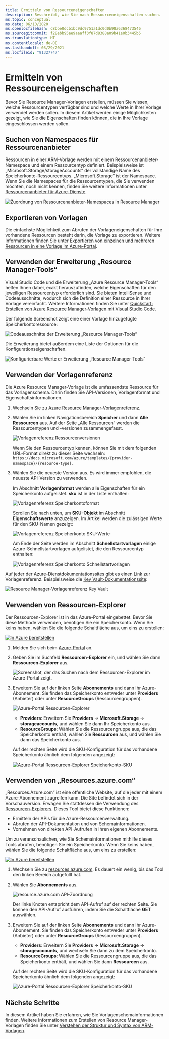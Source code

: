```yaml
---
title: Ermitteln von Ressourceneigenschaften
description: Beschreibt, wie Sie nach Ressourceneigenschaften suchen.
ms.topic: conceptual
ms.date: 06/10/2020
ms.openlocfilehash: c8bbe0dcb1bc9dc9751a1dc0d0b98a6368473546
ms.sourcegitcommit: f28ebb95ae9aaaff3f87d8388a09b41e0b3445b5
ms.translationtype: HT
ms.contentlocale: de-DE
ms.lasthandoff: 03/29/2021
ms.locfileid: "91327747"
---
```

# <a name="discover-resource-properties"></a>Ermitteln von Ressourceneigenschaften

Bevor Sie Resource Manager-Vorlagen erstellen, müssen Sie wissen, welche Ressourcentypen verfügbar sind und welche Werte in Ihrer Vorlage verwendet werden sollen. In diesem Artikel werden einige Möglichkeiten gezeigt, wie Sie die Eigenschaften finden können, die in Ihre Vorlage eingeschlossen werden sollen.

## <a name="find-resource-provider-namespaces"></a>Suchen von Namespaces für Ressourcenanbieter

Ressourcen in einer ARM-Vorlage werden mit einem Ressourcenanbieter-Namespace und einem Ressourcentyp definiert. Beispielsweise ist „Microsoft.Storage/storageAccounts“ der vollständige Name des Speicherkonto-Ressourcentyps. „Microsoft.Storage“ ist der Namespace. Wenn Sie die Namespaces für die Ressourcentypen, die Sie verwenden möchten, noch nicht kennen, finden Sie weitere Informationen unter [Ressourcenanbieter für Azure-Dienste](../management/azure-services-resource-providers.md).

![Zuordnung von Ressourcenanbieter-Namespaces in Resource Manager](./media/view-resources/resource-provider-namespace-and-azure-service-mapping.png)

## <a name="export-templates"></a>Exportieren von Vorlagen

Die einfachste Möglichkeit zum Abrufen der Vorlageneigenschaften für Ihre vorhandene Ressourcen besteht darin, die Vorlage zu exportieren. Weitere Informationen finden Sie unter [Exportieren von einzelnen und mehreren Ressourcen in eine Vorlage im Azure-Portal](./export-template-portal.md).

## <a name="use-resource-manager-tools-extension"></a>Verwenden der Erweiterung „Resource Manager-Tools“

Visual Studio Code und die Erweiterung „Azure Resource Manager-Tools“ helfen Ihnen dabei, exakt herauszufinden, welche Eigenschaften für den jeweiligen Ressourcentyp erforderlich sind. Sie bieten IntelliSense und Codeausschnitte, wodurch sich die Definition einer Ressource in Ihrer Vorlage vereinfacht. Weitere Informationen finden Sie unter [Quickstart: Erstellen von Azure Resource Manager-Vorlagen mit Visual Studio Code](./quickstart-create-templates-use-visual-studio-code.md#add-an-azure-resource).

Der folgende Screenshot zeigt eine einer Vorlage hinzugefügte Speicherkontoressource:

![Codeausschnitte der Erweiterung „Resource Manager-Tools“](./media/view-resources/resource-manager-tools-extension-snippets.png)

Die Erweiterung bietet außerdem eine Liste der Optionen für die Konfigurationseigenschaften.

![Konfigurierbare Werte er Erweiterung „Resource Manager-Tools“](./media/view-resources/resource-manager-tools-extension-configurable-properties.png)

## <a name="use-template-reference"></a>Verwenden der Vorlagenreferenz

Die Azure Resource Manager-Vorlage ist die umfassendste Ressource für das Vorlagenschema. Darin finden Sie API-Versionen, Vorlagenformat und Eigenschaftsinformationen.

1. Wechseln Sie zu [Azure Resource Manager-Vorlagenreferenz](/azure/templates/).
1. Wählen Sie im linken Navigationsbereich **Speicher** und dann **Alle Ressourcen** aus. Auf der Seite „Alle Ressourcen“ werden die Ressourcentypen und -versionen zusammengefasst.

    ![Vorlagenreferenz Ressourcenversionen](./media/view-resources/resource-manager-template-reference-resource-versions.png)

    Wenn Sie den Ressourcentyp kennen, können Sie mit dem folgenden URL-Format direkt zu dieser Seite wechseln: `https://docs.microsoft.com/azure/templates/{provider-namespace}/{resource-type}`.

1. Wählen Sie die neueste Version aus. Es wird immer empfohlen, die neueste API-Version zu verwenden.

    Im Abschnitt **Vorlagenformat** werden alle Eigenschaften für ein Speicherkonto aufgelistet. **sku** ist in der Liste enthalten:

    ![Vorlagenreferenz Speicherkontoformat](./media/view-resources/resource-manager-template-reference-storage-account-sku.png)

    Scrollen Sie nach unten, um **SKU-Objekt** im Abschnitt **Eigenschaftswerte** anzuzeigen. Im Artikel werden die zulässigen Werte für den SKU-Namen gezeigt:

    ![Vorlagenreferenz Speicherkonto SKU-Werte](./media/view-resources/resource-manager-template-reference-storage-account-sku-values.png)

    Am Ende der Seite werden im Abschnitt **Schnellstartvorlagen** einige Azure-Schnellstartvorlagen aufgelistet, die den Ressourcentyp enthalten:

    ![Vorlagenreferenz Speicherkonto Schnellstartvorlagen](./media/view-resources/resource-manager-template-reference-quickstart-templates.png)

Auf jeder der Azure-Dienstdokumentationssites gibt es einen Link zur Vorlagenreferenz.  Beispielsweise die [Key Vault-Dokumentationssite](../../key-vault/general/overview.md):

![Resource Manager-Vorlagenreferenz Key Vault](./media/view-resources/resource-manager-template-reference-key-vault.png)

## <a name="use-resource-explorer"></a>Verwenden von Ressourcen-Explorer

Der Ressourcen-Explorer ist in das Azure-Portal eingebettet. Bevor Sie diese Methode verwenden, benötigen Sie ein Speicherkonto. Wenn Sie keins haben, wählen Sie die folgende Schaltfläche aus, um eins zu erstellen:

[![In Azure bereitstellen](https://aka.ms/deploytoazurebutton)](https://portal.azure.com/#create/Microsoft.Template/uri/https%3a%2f%2fraw.githubusercontent.com%2fAzure%2fazure-quickstart-templates%2fmaster%2f101-storage-account-create%2fazuredeploy.json)

1. Melden Sie sich beim [Azure-Portal](https://portal.azure.com) an.
1. Geben Sie im Suchfeld **Ressourcen-Explorer** ein, und wählen Sie dann **Ressourcen-Explorer** aus.

    ![Screenshot, der das Suchen nach dem Ressourcen-Explorer im Azure-Portal zeigt.](./media/view-resources/azure-portal-resource-explorer.png)

1. Erweitern Sie auf der linken Seite **Abonnements** und dann Ihr Azure-Abonnement. Sie finden das Speicherkonto entweder unter **Providers** (Anbieter) oder unter **ResourceGroups** (Ressourcengruppen).

    ![Azure-Portal Ressourcen-Explorer](./media/view-resources/azure-portal-resource-explorer-home.png)

    - **Providers**: Erweitern Sie **Providers** -> **Microsoft.Storage** -> **storageaccounts**, und wählen Sie dann Ihr Speicherkonto aus.
    - **ResourceGroups**: Wählen Sie die Ressourcengruppe aus, die das Speicherkonto enthält, wählen Sie **Ressourcen** aus, und wählen Sie dann das Speicherkonto aus.

    Auf der rechten Seite wird die SKU-Konfiguration für das vorhandene Speicherkonto ähnlich dem folgenden angezeigt:

    ![Azure-Portal Ressourcen-Explorer Speicherkonto-SKU](./media/view-resources/azure-portal-resource-explorer-sku.png)

## <a name="use-resourcesazurecom"></a>Verwenden von „Resources.azure.com“

„Resources.Azure.com“ ist eine öffentliche Website, auf die jeder mit einem Azure-Abonnement zugreifen kann. Die Site befindet sich in der Vorschauversion.  Erwägen Sie stattdessen die Verwendung des [Ressourcen-Explorers](#use-resource-explorer). Dieses Tool bietet diese Funktionen:

- Ermitteln der APIs für die Azure-Ressourcenverwaltung.
- Abrufen der API-Dokumentation und von Schemainformationen.
- Vornehmen von direkten API-Aufrufen in Ihren eigenen Abonnements.

Um zu veranschaulichen, wie Sie Schemainformationen mithilfe dieses Tools abrufen, benötigen Sie ein Speicherkonto. Wenn Sie keins haben, wählen Sie die folgende Schaltfläche aus, um eins zu erstellen:

[![In Azure bereitstellen](https://aka.ms/deploytoazurebutton)](https://portal.azure.com/#create/Microsoft.Template/uri/https%3a%2f%2fraw.githubusercontent.com%2fAzure%2fazure-quickstart-templates%2fmaster%2f101-storage-account-create%2fazuredeploy.json)

1. Wechseln Sie zu [resources.azure.com](https://resources.azure.com/). Es dauert ein wenig, bis das Tool den linken Bereich aufgefüllt hat.
1. Wählen Sie **Abonnements** aus.

    ![resource.azure.com API-Zuordnung](./media/view-resources/resources-azure-com-api-mapping.png)

    Der linke Knoten entspricht dem API-Aufruf auf der rechten Seite. Sie können den API-Aufruf ausführen, indem Sie die Schaltfläche **GET** auswählen.
1. Erweitern Sie auf der linken Seite **Abonnements** und dann Ihr Azure-Abonnement. Sie finden das Speicherkonto entweder unter **Providers** (Anbieter) oder unter **ResourceGroups** (Ressourcengruppen).

    - **Providers**: Erweitern Sie **Providers** -> **Microsoft.Storage** -> **storageaccounts**, und wechseln Sie dann zu dem Speicherkonto.
    - **ResourceGroups**: Wählen Sie die Ressourcengruppe aus, die das Speicherkonto enthält, und wählen Sie dann **Ressourcen** aus.

    Auf der rechten Seite wird die SKU-Konfiguration für das vorhandene Speicherkonto ähnlich dem folgenden angezeigt:

    ![Azure-Portal Ressourcen-Explorer Speicherkonto-SKU](./media/view-resources/azure-portal-resource-explorer-sku.png)

## <a name="next-steps"></a>Nächste Schritte

In diesem Artikel haben Sie erfahren, wie Sie Vorlagenschemainformationen finden. Weitere Informationen zum Erstellen von Resource Manager-Vorlagen finden Sie unter [Verstehen der Struktur und Syntax von ARM-Vorlagen](./template-syntax.md).
